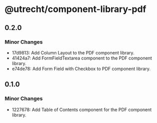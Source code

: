 # @utrecht/component-library-pdf

## 0.2.0

### Minor Changes

- 17d9813: Add Column Layout to the PDF component library.
- 41424a7: Add FormFieldTextarea component to the PDF component library.
- e74de78: Add Form Field with Checkbox to PDF component library.

## 0.1.0

### Minor Changes

- 1227678: Add Table of Contents component for the PDF component library.
